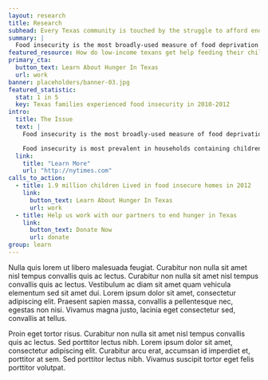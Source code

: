 ```yaml
---
layout: research
title: Research
subhead: Every Texas community is touched by the struggle to afford enough food.
summary: |
  Food insecurity is the most broadly-used measure of food deprivation in the United States. The USDA defines food insecurity as meaning “consistent access to adequate food is limited by a lack of money and other resources at times during the year.”
featured_resource: How do low-income texans get help feeding their children?
primary_cta:
  button_text: Learn About Hunger In Texas
  url: work 
banner: placeholders/banner-03.jpg
featured_statistic:
  stat: 1 in 5
  key: Texas families experienced food insecurity in 2010-2012
intro:
  title: The Issue
  text: |
    Food insecurity is the most broadly-used measure of food deprivation in the United States. The USDA defines food insecurity as meaning “consistent access to adequate food is limited by a lack of money and other resources at times during the year.”

    Food insecurity is most prevalent in households containing children, disabled individuals or the elderly. Every Texas county is touched by the struggle to afford enough food.
  link: 
    title: "Learn More"
    url: "http://nytimes.com"
calls_to_action:
  - title: 1.9 million children Lived in food insecure homes in 2012
    link:
      button_text: Learn About Hunger In Texas
      url: work
  - title: Help us work with our partners to end hunger in Texas
    link:
      button_text: Donate Now
      url: donate
group: learn
---
```


Nulla quis lorem ut libero malesuada feugiat. Curabitur non nulla sit amet nisl tempus convallis quis ac lectus. Curabitur non nulla sit amet nisl tempus convallis quis ac lectus. Vestibulum ac diam sit amet quam vehicula elementum sed sit amet dui. Lorem ipsum dolor sit amet, consectetur adipiscing elit. Praesent sapien massa, convallis a pellentesque nec, egestas non nisi. Vivamus magna justo, lacinia eget consectetur sed, convallis at tellus.

Proin eget tortor risus. Curabitur non nulla sit amet nisl tempus convallis quis ac lectus. Sed porttitor lectus nibh. Lorem ipsum dolor sit amet, consectetur adipiscing elit. Curabitur arcu erat, accumsan id imperdiet et, porttitor at sem. Sed porttitor lectus nibh. Vivamus suscipit tortor eget felis porttitor volutpat.
